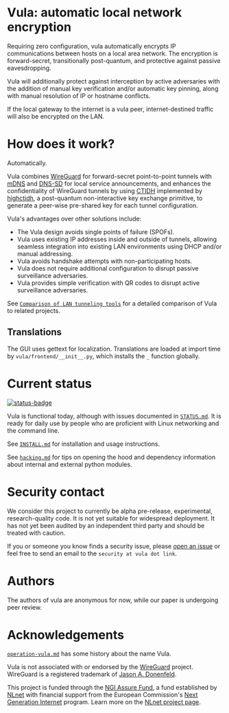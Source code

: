 # Vula: automatic local network encryption

Requiring zero configuration, vula automatically encrypts IP communications between hosts on a local area network. The encryption is forward-secret, transitionally post-quantum, and protective against passive eavesdropping.

Vula will additionally protect against interception by active adversaries with the addition of manual key verification and/or automatic key pinning, along with manual resolution of IP or hostname conflicts.

If the local gateway to the internet is a vula peer, internet-destined traffic will also be encrypted on the LAN.

# How does it work?

Automatically.

Vula combines [WireGuard](https://www.wireguard.com/papers/wireguard.pdf) for forward-secret point-to-point tunnels with [mDNS](https://tools.ietf.org/html/rfc6762) and [DNS-SD](https://tools.ietf.org/html/rfc6763) for local service announcements, and enhances the confidentiality of WireGuard tunnels by using [CTIDH](https://ctidh.isogeny.org/software.html) implemented by [highctidh](https://codeberg.org/vula/highctidh), a post-quantum non-interactive key exchange primitive, to generate a peer-wise pre-shared key for each tunnel configuration.

Vula's advantages over other solutions include:

* The Vula design avoids single points of failure (SPOFs).
* Vula uses existing IP addresses inside and outside of tunnels, allowing seamless integration into existing LAN environments using DHCP and/or manual addressing.
* Vula avoids handshake attempts with non-participating hosts.
* Vula does not require additional configuration to disrupt passive surveillance adversaries.
* Vula provides simple verification with QR codes to disrupt active surveillance adversaries.

See [`Comparison of LAN tunneling tools`](https://codeberg.org/vula/vula/src/branch/main/www-vula/content/comparison.md) for a detailed comparison of Vula to related projects.

## Translations

The GUI uses gettext for localization. Translations are loaded at import time
by `vula/frontend/__init__.py`, which installs the `_` function globally.

# Current status

[![status-badge](https://ci.codeberg.org/api/badges/vula/vula/status.svg)](https://ci.codeberg.org/vula/vula)

Vula is functional today, although with issues documented in [`STATUS.md`](https://codeberg.org/vula/vula/src/branch/main/STATUS.md). It is ready for daily use by people who are proficient with Linux networking and the command line.

See [`INSTALL.md`](https://codeberg.org/vula/vula/src/branch/main/INSTALL.md) for installation and usage instructions.

See [`hacking.md`](https://codeberg.org/vula/vula/src/branch/main/www-vula/content/hacking.md) for tips on opening the hood and dependency information about internal and external python modules.

# Security contact

We consider this project to currently be alpha pre-release, experimental, research-quality code. It is not yet suitable for widespread deployment. It has not yet been audited by an independent third party and should be treated with caution.

If you or someone you know finds a security issue, please [open an issue](https://codeberg.org/vula/vula/issues/new) or feel free to send an email to the `security at vula dot link`.

# Authors

The authors of vula are anonymous for now, while our paper is undergoing peer review.

# Acknowledgements

[`operation-vula.md`](https://codeberg.org/vula/vula/src/branch/main/www-vula/content/operation-vula.md) has some history about the name Vula.

Vula is not associated with or endorsed by the [WireGuard](https://www.wireguard.com/) project. WireGuard is a registered trademark of [Jason A.  Donenfeld](https://www.zx2c4.com/).

This project is funded through the [NGI Assure Fund](https://nlnet.nl/assure), a fund established by [NLnet](https://nlnet.nl) with financial support from the European Commission's [Next Generation Internet](https://ngi.eu) program. Learn more on the [NLnet project page](https://nlnet.nl/project/Vula#ack).



